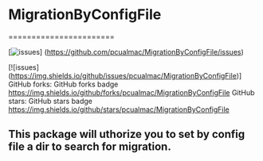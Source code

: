 # MigrationByConfigFile

=======================

[![issues](https://img.shields.io/github/issues/pcualmac/MigrationByConfigFile)]
(https://github.com/pcualmac/MigrationByConfigFile/issues)


[![issues] (https://img.shields.io/github/issues/pcualmac/MigrationByConfigFile)]
GitHub forks:	GitHub forks badge	https://img.shields.io/github/forks/pcualmac/MigrationByConfigFile
GitHub stars:	GitHub stars badge	https://img.shields.io/github/stars/pcualmac/MigrationByConfigFile



## This package will uthorize you to set by config file a dir to search for migration.
